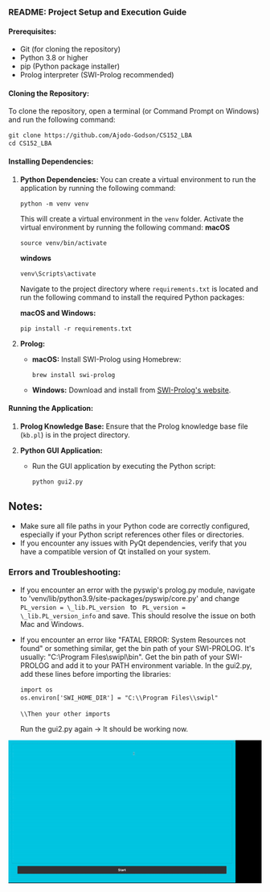 ### README: Project Setup and Execution Guide

#### Prerequisites:

- Git (for cloning the repository)
- Python 3.8 or higher
- pip (Python package installer)
- Prolog interpreter (SWI-Prolog recommended)

#### Cloning the Repository:

To clone the repository, open a terminal (or Command Prompt on Windows) and run the following command:

```
git clone https://github.com/Ajodo-Godson/CS152_LBA
cd CS152_LBA
```

#### Installing Dependencies:

1. **Python Dependencies:**
   You can create a virtual environment to run the application by running the following command:

   ```
   python -m venv venv
   ```

   This will create a virtual environment in the `venv` folder.
   Activate the virtual environment by running the following command:
   **macOS**

   ```
   source venv/bin/activate
   ```

   **windows**

   ```
   venv\Scripts\activate
   ```

   Navigate to the project directory where `requirements.txt` is located and run the following command to install the required Python packages:

   **macOS and Windows:**

   ```
   pip install -r requirements.txt
   ```

2. **Prolog:**
   - **macOS:** Install SWI-Prolog using Homebrew:
     ```
     brew install swi-prolog
     ```
   - **Windows:** Download and install from [SWI-Prolog's website](https://www.swi-prolog.org/Download.html).

#### Running the Application:

1. **Prolog Knowledge Base:**
   Ensure that the Prolog knowledge base file (`kb.pl`) is in the project directory.

2. **Python GUI Application:**
   - Run the GUI application by executing the Python script:
     ```
     python gui2.py
     ```

## Notes:

- Make sure all file paths in your Python code are correctly configured, especially if your Python script references other files or directories.
- If you encounter any issues with PyQt dependencies, verify that you have a compatible version of Qt installed on your system.

### Errors and Troubleshooting:

- If you encounter an error with the pyswip's prolog.py module, navigate to 'venv/lib/python3.9/site-packages/pyswip/core.py' and change `PL_version = \_lib.PL_version ` to ` PL_version = \_lib.PL_version_info` and save. This should resolve the issue on both Mac and Windows.

- If you encounter an error like "FATAL ERROR: System Resources not found" or something similar, get the bin path of your SWI-PROLOG.
  It's usually: "C:\\Program Files\\swipl\\bin". Get the bin path of your SWI-PROLOG and add it to your PATH environment variable.
  In the gui2.py, add these lines before importing the libraries:

  ```
  import os
  os.environ['SWI_HOME_DIR'] = "C:\\Program Files\\swipl"

  \\Then your other imports
  ```

  Run the gui2.py again -> It should be working now.

![Demo Animation](Resources/Demo.gif)
